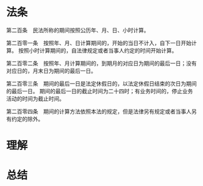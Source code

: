 # 法条

第二百条　民法所称的期间按照公历年、月、日、小时计算。

第二百零一条　按照年、月、日计算期间的，开始的当日不计入，自下一日开始计算。
按照小时计算期间的，自法律规定或者当事人约定的时间开始计算。

第二百零二条　按照年、月计算期间的，到期月的对应日为期间的最后一日；没有对应日的，月末日为期间的最后一日。

第二百零三条　期间的最后一日是法定休假日的，以法定休假日结束的次日为期间的最后一日。
期间的最后一日的截止时间为二十四时；有业务时间的，停止业务活动的时间为截止时间。

第二百零四条　期间的计算方法依照本法的规定，但是法律另有规定或者当事人另有约定的除外。


# 理解



# 总结